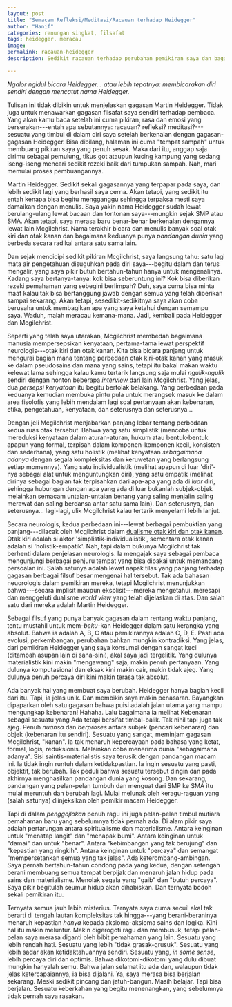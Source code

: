 ```yaml
---
layout: post
title: "Semacam Refleksi/Meditasi/Racauan terhadap Heidegger"
author: "Hanif" 
categories: renungan singkat, filsafat
tags: heidegger, meracau
image: 
permalink: racauan-heidegger
description: Sedikit racauan terhadap perubahan pemikiran saya dan bagaimana Heidegger membantu mengubahnya.

---
```


*Ngalor ngidul bicara Heidegger... atau lebih tepatnya: membicarakan diri sendiri dengan mencatut nama Heidegger.*<!--more-->

Tulisan ini tidak dibikin untuk menjelaskan gagasan Martin Heidegger. Tidak juga untuk menawarkan gagasan filsafat saya sendiri terhadap pembaca. Yang akan kamu baca setelah ini cuma pikiran, rasa dan emosi yang berserakan---entah apa sebutannya: racauan? refleksi? meditasi?---sesuatu yang timbul di dalam diri saya setelah berkenalan dengan gagasan-gagasan Heidegger. Bisa dibilang, halaman ini cuma "tempat sampah" untuk membuang pikiran saya yang penuh sesak. Maka dari itu, anggap saja dirimu sebagai pemulung, tikus got ataupun kucing kampung yang sedang iseng-iseng mencari sedikit rezeki baik dari tumpukan sampah. Nah, mari memulai proses pembuangannya. 

Martin Heidegger. Sedikit sekali gagasannya yang terpapar pada saya, dan lebih sedikit lagi yang berhasil saya cerna. Akan tetapi, yang sedikit itu entah kenapa bisa begitu mengganggu sehingga terpaksa mesti saya damaikan dengan menulis. Saya yakin nama Heidegger sudah lewat berulang-ulang lewat bacaan dan tontonan saya---mungkin sejak SMP atau SMA. Akan tetapi, saya merasa baru benar-benar berkenalan dengannya lewat Iain Mcgilchrist. Nama terakhir bicara dan menulis banyak soal otak kiri dan otak kanan dan bagaimana keduanya punya *pandangan dunia* yang berbeda secara radikal antara satu sama lain. 

Dan sejak mencicipi sedikit pikiran Mcgilchrist, saya langsung tahu: satu lagi mata air pengetahuan disuguhkan pada diri saya---begitu dalam dan terus mengalir, yang saya pikir butuh bertahun-tahun hanya untuk mengenalinya. Kadang saya bertanya-tanya: kok bisa seberuntung ini? Kok bisa diberikan rezeki pemahaman yang sebegini berlimpah? Duh, saya cuma bisa minta maaf kalau tak bisa bertanggung jawab dengan semua yang telah diberikan sampai sekarang. Akan tetapi, sesedikit-sedikitnya saya akan coba berusaha untuk membagikan apa yang saya ketahui dengan semampu saya. Waduh, malah meracau kemana-mana. Jadi, kembali pada Heidegger dan Mcgilchrist. 

Seperti yang telah saya utarakan, Mcgilchrist membedah bagaimana manusia mempersepsikan kenyataan, pertama-tama lewat perspektif neurologis---otak kiri dan otak kanan. Kita bisa bicara panjang untuk mengurai bagian mana tentang perbedaan otak kiri-otak kanan yang masuk ke dalam pseudosains dan mana yang sains, tetapi itu bakal makan waktu kelewat lama sehingga kalau kamu tertarik langsung saja mulai *ngulik-ngulik* sendiri dengan nonton beberapa [*interview* dari Iain Mcgilchrist](https://youtu.be/M-SgOwc6Pe4?feature=shared). Yang jelas, dua *persepsi kenyataan* itu begitu bertolak belakang. Yang perbedaan pada keduanya kemudian membuka pintu pula untuk merangsek masuk ke dalam area fisolofis yang lebih mendalam lagi soal pertanyaan akan kebenaran, etika, pengetahuan, kenyataan, dan seterusnya dan seterusnya...

Dengan jeli Mcgilchrist menjabarkan panjang lebar tentang perbedaan kedua ruas otak tersebut. Bahwa yang satu simplistik (mencoba untuk mereduksi kenyataan dalam aturan-aturan, hukum atau bentuk-bentuk apapun yang formal, terpisah dalam komponen-komponen kecil, konsisten dan sederhana), yang satu holistik (melihat kenyataan *sebagaimana adanya* dengan segala kompleksitas dan keruwetan yang berlangsung setiap momennya). Yang satu individualistik (melihat apapun di luar 'diri'-nya sebagai alat untuk menguntungkan diri), yang satu empatik (melihat dirinya sebagai bagian tak terpisahkan dari apa-apa yang ada di *luar* diri, sehingga hubungan dengan apa yang ada di luar bukanlah subjek-objek melainkan semacam untaian-untaian benang yang saling menjalin saling merawat dan saling berdansa antar satu sama lain). Dan seterusnya, dan seterusnya... lagi-lagi, ulik Mcgilchrist kalau tertarik menyelami lebih lanjut. 

Secara neurologis, kedua perbedaan ini---lewat berbagai pembuktian yang panjang---dilacak oleh Mcgilchrist dalam [dualisme otak kiri dan otak kanan](https://youtu.be/x6vlnHUNTh8?feature=shared). Otak kiri adalah si aktor 'simplistik-individualistik', sementara otak kanan adalah si 'holistik-empatik'. Nah, tapi dalam bukunya Mcgilchrist tak berhenti dalam penjelasan neurologis. Ia mengajak saya sebagai pembaca mengunjungi berbagai penjuru tempat yang bisa dipakai untuk memandang persoalan ini. Salah satunya adalah lewat napak tilas yang panjang terhadap gagasan berbagai filsuf besar mengenai hal tersebut. Tak ada bahasan neuorologis dalam pemikiran mereka, tetapi  Mcgilchrist menunjukkan bahwa---secara implisit maupun eksplisit---mereka mengetahui, meresapi dan menggeluti dualisme *world view* yang telah dijelaskan di atas. Dan salah satu dari mereka adalah Martin Heidegger.  

Sebagai filsuf yang punya banyak gagasan dalam rentang waktu panjang, tentu mustahil untuk mem-*beku*-kan Heidegger dalam satu kerangka yang absolut. Bahwa ia adalah A, B, C atau pemikirannya adalah C, D, E. Pasti ada evolusi, perkembangan, perubahan bahkan mungkin kontradiksi. Yang jelas, dari pemikiran Heidegger yang saya konsumsi dengan sangat kecil (ditambah asupan lain di sana-sini), akal saya jadi tergelitik. Yang dulunya materialistik kini makin "mengawang" saja, makin penuh pertanyaan. Yang dulunya komputasional dan eksak kini makin cair, makin tidak ajeg. Yang dulunya penuh percaya diri kini makin terasa tak absolut. 

Ada banyak hal yang membuat saya berubah. Heidegger hanya bagian kecil dari itu. Tapi, ia jelas unik. Dan membikin saya makin penasaran. Bayangkan dipaparkan oleh satu gagasan bahwa puisi adalah jalan utama yang mampu mengungkap kebenaran! Hahaha. Lalu bagaimana ia melihat Kebenaran sebagai sesuatu yang Ada tetapi bersifat timbal-balik. Tak nihil tapi juga tak ajeg. Penuh *nuansa* dan *berproses* antara subjek (pencari kebenaran) dan objek (kebenaran itu sendiri). Sesuatu yang sangat, meminjam gagasan Mcgilchrist, "kanan". Ia tak menaruh kepercayaan pada bahasa yang ketat, formal, logis, reduksionis. Melainkan coba menerima dunia "sebagaimana adanya". Sisi saintis-materialistis saya terusik dengan pandangan macam ini. Ia tidak ingin runtuh dalam ketidakpastian. Ia ingin sesuatu yang pasti, objektif, tak berubah. Tak peduli bahwa sesuatu tersebut dingin dan pada akhirnya menghasilkan pandangan dunia yang kosong. Dan sekarang, pandangan yang pelan-pelan tumbuh dan menguat dari SMP ke SMA itu mulai meruntuh dan berubah lagi. Mulai melunak oleh keragu-raguan yang (salah satunya) diinjeksikan oleh pemikir macam Heidegger. 

Tapi di dalam *penggojlokan* penuh ragu ini juga pelan-pelan timbul mutiara pemahaman baru yang sebelumnya tidak pernah ada. Di alam pikir saya adalah pertarungan antara spiritualisme dan materialisme. Antara keinginan untuk "menatap langit" dan "menapak bumi". Antara keinginan untuk "damai" dan untuk "benar". Antara "kebimbangan yang tak berujung" dan "kepastian yang ringkih". Antara keinginan untuk "percaya" dan semangat "mempersetankan semua yang tak jelas". Ada keterombang-ambingan. Saya pernah bertahun-tahun condong pada yang kedua, dengan setengah berani membuang semua tempat berpijak dan menaruh jalan hidup pada sains dan materialisme. Menolak segala yang "gaib" dan "butuh percaya". Saya pikir begitulah seumur hidup akan dihabiskan. Dan ternyata bodoh sekali pemikiran itu.

Ternyata semua jauh lebih misterius. Ternyata saya cuma secuil akal tak berarti di tengah lautan kompleksitas tak hingga---yang berani-beraninya menaruh kepastian *hanya* kepada aksioma-aksioma sains dan logika. Kini hal itu makin meluntur. Makin digerogoti ragu dan membusuk, tetapi pelan-pelan saya merasa diganti oleh bibit pemahaman yang lain. Sesuatu yang lebih rendah hati. Sesuatu yang lebih "tidak grasak-grusuk". Sesuatu yang lebih sadar akan ketidaktahuannya sendiri. Sesuatu yang, *in some sense*, lebih percaya diri dan optimis. Bahwa dikotomi-dikotomi yang dulu dibuat mungkin hanyalah semu. Bahwa jalan selamat itu ada dan, walaupun tidak jelas ketercapaiannya, ia bisa dijalani. Ya, saya merasa bisa berjalan sekarang. Meski sedikit pincang dan jatuh-bangun. Masih belajar. Tapi bisa berjalan. Sesuatu keberkahan yang begitu menenangkan, yang sebelumnya tidak pernah saya rasakan. 